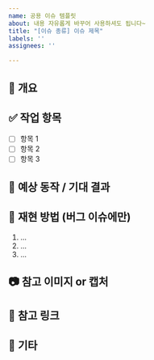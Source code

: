 ```yaml
---
name: 공용 이슈 템플릿
about: 내용 자유롭게 바꾸어 사용하셔도 됩니다~
title: "[이슈 종류] 이슈 제목"
labels: ''
assignees: ''

---
```


## 📌 개요
<!-- 어떤 기능인지 또는 어떤 문제가 발생했는지 간단히 설명해주세요 -->

## ✅ 작업 항목
<!-- 체크리스트 형태로 작업 항목을 나열해주세요 -->
- [ ] 항목 1
- [ ] 항목 2
- [ ] 항목 3

## 🔄 예상 동작 / 기대 결과
<!-- 기능이라면 어떻게 동작해야 하는지, 버그라면 원래 기대한 동작이 무엇인지 작성해주세요 -->

## 🧪 재현 방법 (버그 이슈에만)
<!-- 어떻게 하면 버그가 재현되는지 구체적으로 작성해주세요 -->
1. ...
2. ...
3. ...

## 📷 참고 이미지 or 캡처
<!-- 가능하다면 UI 스크린샷, 에러 로그, 디자인 캡처 등을 첨부해주세요 -->

## 🔗 참고 링크
<!-- 관련 문서, 피그마 링크, API 명세서, 이슈 번호 등 -->

## 💬 기타
<!-- 특이사항, 유의할 점, 고려사항 등을 작성해주세요 -->
